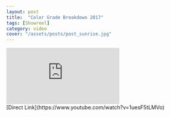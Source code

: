 ```yaml
---
layout: post
title:  "Color Grade Breakdown 2017"
tags: [Showreel]
category: video
cover: "/assets/posts/post_sunrise.jpg"
---
```


<div class="videoWrapper">
 <iframe src="https://player.vimeo.com/video/258404953" frameborder="0" allowfullscreen></iframe>
</div>
[Direct Link](https://www.youtube.com/watch?v=1uesF5tLMVo)

